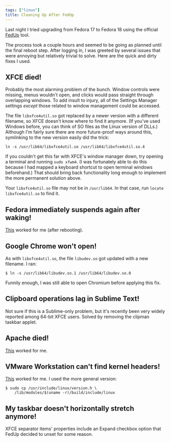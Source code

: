 ```yaml
---
tags: ["linux"]
title: Cleaning Up After FedUp
---
```


Last night I tried upgrading from Fedora 17 to Fedora 18 using the official [FedUp](https://fedoraproject.org/wiki/FedUp#How_Can_I_Upgrade_My_System_with_FedUp.3F) tool.

The process took a couple hours and seemed to be going as planned until the final reboot step. After logging in, I was greeted by several issues that were annoying but relatively trivial to solve. Here are the quick and dirty fixes I used.

## XFCE died!

Probably the most alarming problem of the bunch. Window controls were missing, menus wouldn't open, and clicks would pass straight through overlapping windows. To add insult to injury, all of the Settings Manager settings _except_ those related to window management could be accessed.

The file `libxfce4util.so` got replaced by a newer version with a different filename, so XFCE doesn't know where to find it anymore. (If you've used Windows before, you can think of SO files as the Linux version of DLLs.) Although I'm fairly sure there are more future-proof ways around this, symlinking to the new version easily did the trick:

```shell
ln -s /usr/lib64/libxfce4util.so /usr/lib64/libxfce4util.so.4
```

If you couldn't get this far with XFCE's window manager down, try opening a terminal and running `sudo xfwm4`. (I was fortunately able to do this because I had mapped a keyboard shortcut to open terminal windows beforehand.) That should bring back functionality long enough to implement the more permanent solution above.

Your `libxfce4util.so` file may not be in `/usr/lib64`. In that case, run `locate libxfce4util.so` to find it.

## Fedora immediately suspends again after waking!

[This](http://permalink.gmane.org/gmane.linux.redhat.fedora.general/423527) worked for me (after rebooting).

## Google Chrome won't open!

As with `libxfce4util.so`, the file `libudev.so` got updated with a new filename. I ran:

```shell
$ ln -s /usr/lib64/libudev.so.1 /usr/lib64/libudev.so.0
```

Funnily enough, I was still able to open Chromium before applying this fix.

## Clipboard operations lag in Sublime Text!

Not sure if this is a Sublime-only problem, but it's recently been very widely reported among 64-bit XFCE users. Solved by removing the clipman taskbar applet.

## Apache died!

[This](http://www.yodi.sg/fix-httpd-apache-wont-start-problem-in-fedora-18/) worked for me.

## VMware Workstation can't find kernel headers!

[This](https://ask.fedoraproject.org/question/3485/vmware-player-f18-kernel-headers?answer=4993#answer-container-4993) worked for me. I used the more general version:

```shell
$ sudo cp /usr/include/linux/version.h \
    /lib/modules/$(uname -r)/build/include/linux
```

## My taskbar doesn't horizontally stretch anymore!

XFCE separator items' properties include an Expand checkbox option that FedUp decided to unset for some reason.
